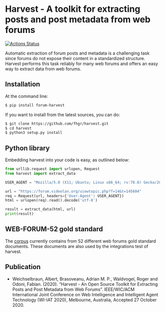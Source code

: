 # Harvest - A toolkit for extracting posts and post metadata from web forums

[![Actions Status](https://github.com/fhgr/harvest/workflows/CI/badge.svg)](https://github.com/fhgr/harvest/actions)

Automatic extraction of forum posts and metadata is a challenging task since forums do not expose their content in a standardized structure. Harvest performs this task reliably for many web forums and offers an easy way to extract data from web forums.

## Installation

At the command line:
```bash
$ pip install forum-harvest
```

If you want to install from the latest sources, you can do:
```bash
$ git clone https://github.com/fhgr/harvest.git
$ cd harvest
$ python3 setup.py install
```

## Python library
Embedding harvest into your code is easy, as outlined below:
```python
from urllib.request import urlopen, Request
from harvest import extract_data

USER_AGENT = "Mozilla/5.0 (X11; Ubuntu; Linux x86_64; rv:70.0) Gecko/20100101 Firefox/70.0"

url = "https://forum.videolan.org/viewtopic.php?f=14&t=145604"
req = Request(url, headers={'User-Agent': USER_AGENT})
html = urlopen(req).read().decode('utf-8')

result = extract_data(html, url)
print(result)
```

## WEB-FORUM-52 gold standard
The [corpus](corpus/goldDocuments) currently contains from 52 different web forums gold standard documents. These documents are also used by the integrations test of harvest.

## Publication

* Weichselbraun, Albert, Brasoveanu, Adrian M. P., Waldvogel, Roger and Odoni, Fabian. (2020). “Harvest - An Open Source Toolkit for Extracting Posts and Post Metadata from Web Forums”. IEEE/WIC/ACM International Joint Conference on Web Intelligence and Intelligent Agent Technology (WI-IAT 2020), Melbourne, Australia, Accepted 27 October 2020.
